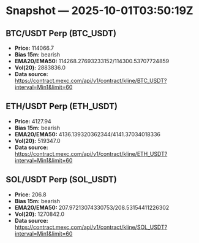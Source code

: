 # Snapshot — 2025-10-01T03:50:19Z

## BTC/USDT Perp (BTC_USDT)
- **Price:** 114066.7
- **Bias 15m:** bearish
- **EMA20/EMA50:** 114268.27693233152/114300.53707724859
- **Vol(20):** 2883836.0
- **Data source:** https://contract.mexc.com/api/v1/contract/kline/BTC_USDT?interval=Min1&limit=60

## ETH/USDT Perp (ETH_USDT)
- **Price:** 4127.94
- **Bias 15m:** bearish
- **EMA20/EMA50:** 4136.139320362344/4141.37034018336
- **Vol(20):** 519347.0
- **Data source:** https://contract.mexc.com/api/v1/contract/kline/ETH_USDT?interval=Min1&limit=60

## SOL/USDT Perp (SOL_USDT)
- **Price:** 206.8
- **Bias 15m:** bearish
- **EMA20/EMA50:** 207.97213074330753/208.53154411226302
- **Vol(20):** 1270842.0
- **Data source:** https://contract.mexc.com/api/v1/contract/kline/SOL_USDT?interval=Min1&limit=60
